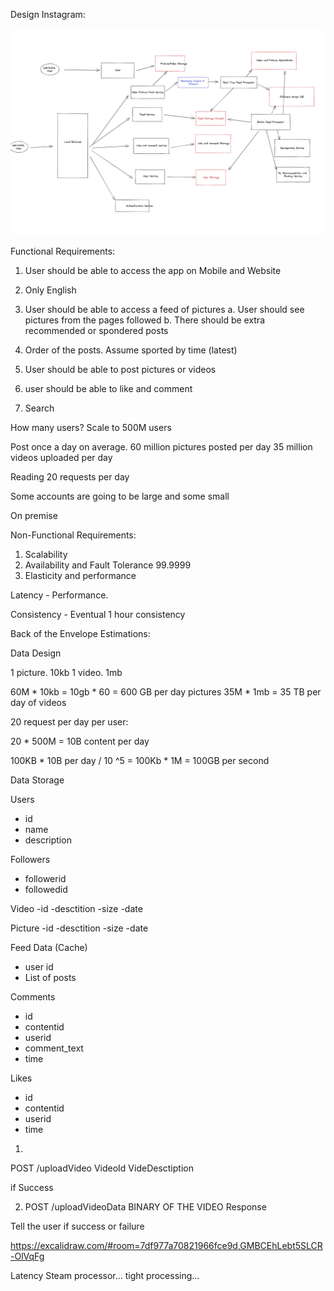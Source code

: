 Design Instagram:


![instagram](./Untitled.png)

Functional Requirements:

1. User should be able to access the app on Mobile and Website
2. Only English
3. User should be able to access a feed of pictures
    a. User should see pictures from the pages followed
    b. There should be extra recommended or spondered posts

4. Order of the posts. Assume sported by time (latest)
5. User should be able to post pictures or videos

6. user should be able to like and comment
7. Search 


How many users?
Scale to 500M users

Post once a day on average.
60 million pictures posted per day
35 million videos uploaded per day

Reading 20 requests per day


Some accounts are going to be large and some small

On premise



Non-Functional Requirements:

1. Scalability
2. Availability and Fault Tolerance  99.9999 
3. Elasticity and performance

Latency - Performance. 

Consistency - Eventual 1 hour consistency




Back of the Envelope Estimations:


Data Design

1 picture. 
10kb
1 video.
1mb


60M * 10kb = 10gb * 60 = 600 GB per day  pictures
35M * 1mb = 35 TB per day of videos


20 request per day per user:

20 * 500M = 10B content per day 

100KB * 10B per day / 10 ^5 = 100Kb * 1M = 100GB per second


Data Storage

Users
- id
- name
- description

Followers
- followerid
- followedid

Video
-id
-desctition
-size
-date

Picture
-id
-desctition
-size
-date

Feed Data (Cache)
- user id
- List of posts


Comments 
- id
- contentid
- userid
- comment_text
- time

Likes
- id
- contentid
- userid
- time

1. 
POST /uploadVideo
VideoId
VideDesctiption

if Success

2. POST /uploadVideoData
BINARY OF THE VIDEO
Response

Tell the user if success or failure


https://excalidraw.com/#room=7df977a70821966fce9d,GMBCEhLebt5SLCR-OlVqFg


Latency Steam processor... tight processing...
